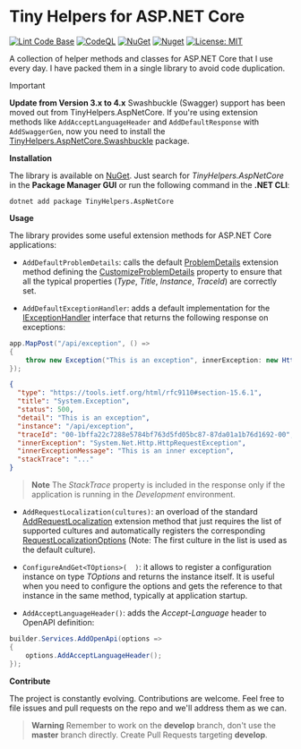 # Tiny Helpers for ASP.NET Core

[![Lint Code Base](https://github.com/marcominerva/TinyHelpers/actions/workflows/linter.yml/badge.svg)](https://github.com/marcominerva/TinyHelpers/actions/workflows/linter.yml)
[![CodeQL](https://github.com/marcominerva/TinyHelpers/actions/workflows/codeql.yml/badge.svg)](https://github.com/marcominerva/TinyHelpers/actions/workflows/codeql.yml)
[![NuGet](https://img.shields.io/nuget/v/TinyHelpers.AspNetCore.svg?style=flat-square)](https://www.nuget.org/packages/TinyHelpers.AspNetCore)
[![Nuget](https://img.shields.io/nuget/dt/TinyHelpers.AspNetCore)](https://www.nuget.org/packages/TinyHelpers.AspNetCore)
[![License: MIT](https://img.shields.io/badge/License-MIT-yellow.svg)](https://github.com/marcominerva/TinyHelpers/blob/master/LICENSE)

A collection of helper methods and classes for ASP.NET Core that I use every day. I have packed them in a single library to avoid code duplication.

> [!IMPORTANT]
> **Update from Version 3.x to 4.x**
> Swashbuckle (Swagger) support has been moved out from TinyHelpers.AspNetCore. If you're using extension methods like `AddAcceptLanguageHeader` and `AddDefaultResponse` with `AddSwaggerGen`, now you need to install the [TinyHelpers.AspNetCore.Swashbuckle](https://github.com/marcominerva/TinyHelpers/tree/master/src/TinyHelpers.AspNetCore.Swashbuckle) package.

**Installation**

The library is available on [NuGet](https://www.nuget.org/packages/TinyHelpers.AspNetCore). Just search for *TinyHelpers.AspNetCore* in the **Package Manager GUI** or run the following command in the **.NET CLI**:

```shell
dotnet add package TinyHelpers.AspNetCore
```

**Usage**

The library provides some useful extension methods for ASP.NET Core applications:

- `AddDefaultProblemDetails`: calls the default [ProblemDetails](https://learn.microsoft.com/dotnet/api/microsoft.extensions.dependencyinjection.problemdetailsservicecollectionextensions) extension method defining the [CustomizeProblemDetails](https://learn.microsoft.com/dotnet/api/microsoft.aspnetcore.http.problemdetailsoptions.customizeproblemdetails) property to ensure that all the typical properties (_Type_, _Title_, _Instance_, _TraceId_) are correctly set.

- `AddDefaultExceptionHandler`: adds a default implementation for the [IExceptionHandler](https://learn.microsoft.com/dotnet/api/microsoft.aspnetcore.diagnostics.iexceptionhandler) interface that returns the following response on exceptions:

```csharp
app.MapPost("/api/exception", () =>
{
    throw new Exception("This is an exception", innerException: new HttpRequestException("This is an inner exception"));
});
```
```json
{
  "type": "https://tools.ietf.org/html/rfc9110#section-15.6.1",
  "title": "System.Exception",
  "status": 500,
  "detail": "This is an exception",
  "instance": "/api/exception",
  "traceId": "00-1bffa22c7288e5784bf763d5fd05bc87-87da01a1b76d1692-00",
  "innerException": "System.Net.Http.HttpRequestException",
  "innerExceptionMessage": "This is an inner exception",
  "stackTrace": "..."
}
```

> **Note**
The _StackTrace_ property is included in the response only if the application is running in the _Development_ environment.

- `AddRequestLocalization(cultures)`: an overload of the standard [AddRequestLocalization](https://learn.microsoft.com/dotnet/api/microsoft.extensions.dependencyinjection.requestlocalizationservicecollectionextensions) extension method that just requires the list of supported cultures and automatically registers the corresponding [RequestLocalizationOptions](https://learn.microsoft.com/dotnet/api/microsoft.aspnetcore.builder.requestlocalizationoptions) (Note: The first culture in the list is used as the default culture).

- `ConfigureAndGet<TOptions>(  )`: it allows to register a configuration instance on type _TOptions_ and returns the instance itself. It is useful when you need to configure the options and gets the reference to that instance in the same method, typically at application startup.

- `AddAcceptLanguageHeader()`: adds the _Accept-Language_ header to OpenAPI definition:

```csharp
builder.Services.AddOpenApi(options =>
{
    options.AddAcceptLanguageHeader();
});
```

**Contribute**

The project is constantly evolving. Contributions are welcome. Feel free to file issues and pull requests on the repo and we'll address them as we can. 

> **Warning**
Remember to work on the **develop** branch, don't use the **master** branch directly. Create Pull Requests targeting **develop**.